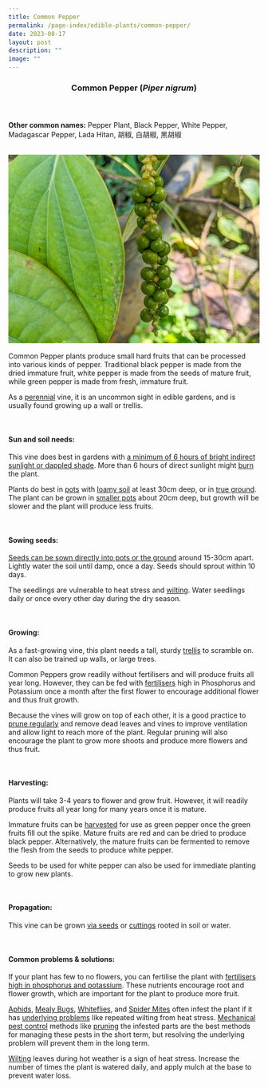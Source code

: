 ```yaml
---
title: Common Pepper
permalink: /page-index/edible-plants/common-pepper/
date: 2023-08-17
layout: post
description: ""
image: ""
---
```

<header>
	<h3>Common Pepper (<em>Piper nigrum</em>)</h3>
</header>
	
<section>
	<p><strong>Other common names:</strong> Pepper Plant, Black Pepper, White Pepper, Madagascar Pepper, Lada Hitan, 胡椒, 白胡椒, 黑胡椒</p>
	<br>
</section>

<section>
	<img title="Common pepper fruit. Photo by Jacqueline Chua." src="/images/Plants/commonpepper_jacquelinechua.jpg">
	<p>Common Pepper plants produce small hard fruits that can be processed into various kinds of pepper. Traditional black pepper is made from the dried immature fruit, white pepper is made from the seeds of mature fruit, while green pepper is made from fresh, immature fruit.</p>
	<p>As a <a href="/learn-more-about-gardening/glossary/#p">perennial</a> vine, it is an uncommon sight in edible gardens, and is usually found growing up a wall or trellis.</p>
	<br>
</section>

<section>
	<h4>Sun and soil needs:</h4>
	<p>This vine does best in gardens with <a href="/page-index/horticulture-techniques/gauging-light/">a minimum of 6 hours of bright indirect sunlight or dappled shade</a>. More than 6 hours of direct sunlight might <a href="/page-index/plant-problems/sunburn/">burn</a> the plant.</p>
	<p>Plants do best in <a href="/page-index/horticulture-techniques/planting-in-containers/">pots</a> with <a href="/page-index/horticulture-techniques/soil/">loamy soil</a> at least 30cm deep, or in <a href="/page-index/horticulture-techniques/true-ground/">true ground</a>. The plant can be grown in <a href="/page-index/horticulture-techniques/planting-in-containers/">smaller pots</a> about 20cm deep, but growth will be slower and the plant will produce less fruits.</p>
	<br>
</section>

<section>
  <h4>Sowing seeds:</h4>
	<p><a href="/page-index/horticulture-techniques/propagation-by-seed/">Seeds can be sown directly into pots or the ground</a> around 15-30cm apart. Lightly water the soil until damp, once a day. Seeds should sprout within 10 days.</p>
	<p>The seedlings are vulnerable to heat stress and <a href="/page-index/plant-problems/wilting/">wilting</a>. Water seedlings daily or once every other day during the dry season.</p>
	<br>
</section>
	
<section>
	<h4>Growing:</h4>
		<p>As a fast-growing vine, this plant needs a tall, sturdy <a href="/page-index/hardscapes/trellises/">trellis</a> to scramble on. It can also be trained up walls, or large trees.</p>
	<p>Common Peppers grow readily without fertilisers and will produce fruits all year long. However, they can be fed with <a href="/page-index/horticulture-techniques/fertilising/">fertilisers</a> high in Phosphorus and Potassium once a month after the first flower to encourage additional flower and thus fruit growth.</p>
	<p>Because the vines will grow on top of each other, it is a good practice to <a href="/page-index/horticulture-techniques/pruning/">prune regularly</a> and remove dead leaves and vines to improve ventilation and allow light to reach more of the plant. Regular pruning will also encourage the plant to grow more shoots and produce more flowers and thus fruit.</p>
	<br>
</section>

<section>
	<h4>Harvesting:</h4>
	<p>Plants will take 3-4 years to flower and grow fruit. However, it will readily produce fruits all year long for many years once it is mature.</p>
	<p>Immature fruits can be <a href="/page-index/horticulture-techniques/harvesting-hygiene/">harvested</a> for use as green pepper once the green fruits fill out the spike. Mature fruits are red and can be dried to produce black pepper. Alternatively, the mature fruits can be fermented to remove the flesh from the seeds to produce white pepper.</p>
	<p>Seeds to be used for white pepper can also be used for immediate planting to grow new plants.</p>
	<br>
</section>

<section>
	<h4>Propagation:</h4>
	<p>This vine can be grown <a href="/page-index/horticulture-techniques/propagation-by-seed/">via seeds</a> or <a href="/page-index/horticulture-techniques/propagation-by-cuttings/">cuttings</a> rooted in soil or water.</p>
	<br>
</section>

<section>
	<h4>Common problems &amp; solutions:</h4>
<p>If your plant has few to no flowers, you can fertilise the plant with <a href="/page-index/horticulture-techniques/fertilising/">fertilisers high in phosphorus and potassium</a>. These nutrients encourage root and flower growth, which are important for the plant to produce more fruit.</p>
<p><a href="/page-index/pests/aphids/">Aphids</a>, <a href="/page-index/pests/mealy-bugs/">Mealy Bugs</a>, <a href="/page-index/pests/whiteflies/">Whiteflies</a>, and <a href="/page-index/pests/spider-mites/">Spider Mites</a> often infest the plant if it has <a href="/learn-more-about-gardening/plant-problems/">underlying problems</a> like repeated wilting from heat stress. <a href="/page-index/horticulture-techniques/pest-control/">Mechanical pest control</a> methods like <a href="/page-index/horticulture-techniques/pruning/">pruning</a> the infested parts are the best methods for managing these pests in the short term, but resolving the underlying problem will prevent them in the long term.</p>
			<p><a href="/page-index/plant-problems/wilting/">Wilting</a> leaves during hot weather is a sign of heat stress. Increase the number of times the plant is watered daily, and apply mulch at the base to prevent water loss.</p>
	<br>
</section>